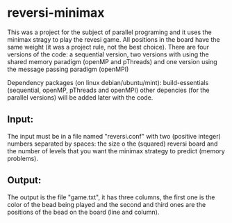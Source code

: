 # reversi-minimax

This was a project for the subject of parallel programing and it uses the minimax stragy to play the revesi game.
All positions in the board have the same weight (it was a project rule, not the best choice). 
There are four versions of the code: a sequential version, two versions with using the shared memory paradigm (openMP and pThreads) and one version using the message passing paradigm (openMPI)

Dependency packages (on linux debian/ubuntu/mint): build-essentials (sequential, openMP, pThreads and openMPI) other depencies (for the parallel versions) will be added later with the code.

Input:
------
The input must be in a file named "reversi.conf" with two (positive integer) numbers separated by spaces: the size o the (squared) reversi board and the number of levels that you want the minimax strategy to predict (memory problems).

Output:
-------
The output is the file "game.txt", it has three columns, the first one is the color of the bead being played and the second and third ones are the positions of the bead on the board (line and column).
